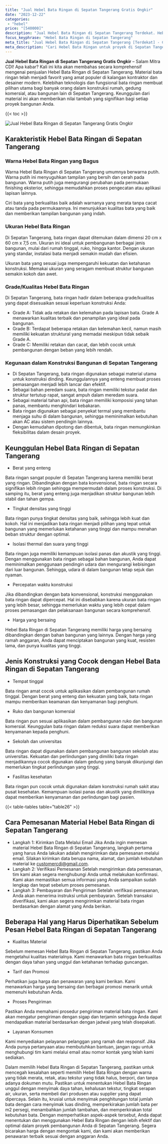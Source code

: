 ```yaml
---
title: "Jual Hebel Bata Ringan di Sepatan Tangerang Gratis Ongkir"
date: "2023-12-22"
categories:
 - "hebel"
price: "[540000]"
description: "Jual Hebel Bata Ringan di Sepatan Tangerang Terdekat. Hebel Bata Ringan ini sering digunakan dalam proyek pembangunan sebagai material dinding yang kuat dan awet. Hubungi kami untuk informasi lebih lanjut."
focus_keyphrase: "Hebel Bata Ringan di Sepatan Tangerang"
meta_title: "Jual Hebel Bata Ringan di Sepatan Tangerang [Terdekat] - CDI"
meta_description: "Cari Hebel Bata Ringan untuk proyek di Sepatan Tangerang? Kami menawarkan Hebel Bata Ringan berkualitas untuk material dinding. Dapatkan penawaran terbaik sekarang."
---
```


**Jual Hebel Bata Ringan di Sepatan Tangerang Gratis Ongkir** – Salam Mitra CDI! Apa kabar? Kali ini kita akan membahas secara komprehensif mengenai penjualan Hebel Bata Ringan di Sepatan Tangerang. Material bata ringan telah menjadi favorit yang amat populer di kalangan kontraktor dan desainer modern. Kelebihan teknologis dan fungsional bata ringan membuat pilihan utama bagi banyak orang dalam konstruksi rumah, gedung komersial, atau bangunan lain di Sepatan Tangerang. Keunggulan dari material ini akan memberikan nilai tambah yang signifikan bagi setiap proyek bangunan Anda.

{{< toc >}}

![Jual Hebel Bata Ringan di Sepatan Tangerang Gratis Ongkir](/images/hebel/hebel-bataringan-23.jpg)

## Karakteristik Hebel Bata Ringan di Sepatan Tangerang

### Warna Hebel Bata Ringan yang Bagus

Warna Hebel Bata Ringan di Sepatan Tangerang umumnya berwarna putih. Warna putih ini menyuguhkan tampilan yang bersih dan cerah pada bangunan. Warna putih juga mengurangi perubahan pada permukaan finishing eksterior, sehingga memudahkan proses pengecatan atau aplikasi lapisan lainnya.

Ciri bata yang berkualitas baik adalah warnanya yang merata tanpa cacat atau tanda pada permukaannya. Ini menunjukkan kualitas bata yang baik dan memberikan tampilan bangunan yang indah.

### Ukuran Hebel Bata Ringan

Di Sepatan Tangerang, bata ringan dapat ditemukan dalam dimensi 20 cm x 60 cm x 7,5 cm. Ukuran ini ideal untuk pembangunan berbagai jenis bangunan, mulai dari rumah tinggal, ruko, hingga kantor. Dengan ukuran yang standar, instalasi bata menjadi semakin mudah dan efisien.

Ukuran bata yang sesuai juga mempengaruhi kekuatan dan ketahanan konstruksi. Memakai ukuran yang seragam membuat struktur bangunan semakin kokoh dan awet.

### Grade/Kualitas Hebel Bata Ringan

Di Sepatan Tangerang, bata ringan hadir dalam beberapa grade/kualitas yang dapat disesuaikan sesuai keperluan konstruksi Anda:

*   Grade A: Tidak ada retakan dan kelemahan pada lapisan bata. Grade A menawarkan kualitas terbaik dan penampilan yang ideal pada bangunan.
*   Grade B: Terdapat beberapa retakan dan kelemahan kecil, namun masih memiliki kekuatan struktural yang memadai meskipun tidak sebaik Grade A.
*   Grade C: Memiliki retakan dan cacat, dan lebih cocok untuk pembangunan dengan beban yang lebih rendah.

### Kegunaan dalam Konstruksi Bangunan di Sepatan Tangerang

*   Di Sepatan Tangerang, bata ringan digunakan sebagai material utama untuk konstruksi dinding. Keunggulannya yang enteng membuat proses pemasangan menjadi lebih lancar dan efektif.
*   Sebagai bahan peredam suara, bata ringan memiliki tekstur padat dan struktur tertutup rapat, sangat ampuh dalam meredam suara.
*   Sebagai material tahan api, bata ringan memiliki komposisi yang tahan panas, membantu menghindari kebakaran.
*   Bata ringan digunakan sebagai penyekat termal yang membantu menjaga suhu di dalam bangunan, sehingga meminimalkan kebutuhan akan AC atau sistem pendingin lainnya.
*   Dengan kemudahan dipotong dan dibentuk, bata ringan memungkinkan fleksibilitas dalam desain proyek.

## Keunggulan Hebel Bata Ringan di Sepatan Tangerang

*   Berat yang enteng

Bata ringan sangat populer di Sepatan Tangerang karena memiliki berat yang ringan. Dibandingkan dengan bata konvensional, bata ringan secara signifikan lebih ringan sehingga mempermudah dalam proses konstruksi. Di samping itu, berat yang enteng juga menjadikan struktur bangunan lebih stabil dan tahan gempa.
*   Tingkat densitas yang tinggi

Bata ringan punya tingkat densitas yang baik, sehingga lebih kuat dan kokoh. Hal ini menjadikan bata ringan menjadi pilihan yang tepat untuk bangunan yang memerlukan ketahanan yang tinggi dan mampu menahan beban struktur dengan optimal.
*   Isolasi thermal dan suara yang tinggi

Bata ringan juga memiliki kemampuan isolasi panas dan akustik yang tinggi. Dengan menggunakan bata ringan sebagai bahan bangunan, Anda dapat meminimalkan penggunaan pendingin udara dan mengurangi kebisingan dari luar bangunan. Sehingga, udara di dalam bangunan tetap sejuk dan nyaman.
*   Percepatan waktu konstruksi

Jika dibandingkan dengan bata konvensional, konstruksi menggunakan bata ringan dapat dipercepat. Hal ini disebabkan karena ukuran bata ringan yang lebih besar, sehingga memerlukan waktu yang lebih cepat dalam proses pemasangan dan pelaksanaan bangunan secara komprehensif.
*   Harga yang bersaing

Hebel Bata Ringan di Sepatan Tangerang memiliki harga yang bersaing dibandingkan dengan bahan bangunan yang lainnya. Dengan harga yang ramah anggaran, Anda dapat menciptakan bangunan yang kuat, resisten lama, dan punya kualitas yang tinggi.

## Jenis Konstruksi yang Cocok dengan Hebel Bata Ringan di Sepatan Tangerang

*   Tempat tinggal

Bata ringan amat cocok untuk aplikasikan dalam pembangunan rumah tinggal. Dengan berat yang enteng dan kekuatan yang baik, bata ringan mampu memberikan keamanan dan kenyamanan bagi penghuni.
*   Ruko dan bangunan komersial

Bata ringan pun sesuai aplikasikan dalam pembangunan ruko dan bangunan komersial. Keunggulan bata ringan dalam reduksi suara dapat memberikan kenyamanan kepada penghuni.
*   Sekolah dan universitas

Bata ringan dapat digunakan dalam pembangunan bangunan sekolah atau universitas. Kekuatan dan perlindungan yang dimiliki bata ringan menjadikannya cocok digunakan dalam gedung yang banyak dikunjungi dan memerlukan tingkat perlindungan yang tinggi.
*   Fasilitas kesehatan

Bata ringan pun cocok untuk digunakan dalam konstruksi rumah sakit atau pusat kesehatan. Kemampuan isolasi panas dan akustik yang dimilikinya dapat memberikan kenyamanan dan perlindungan bagi pasien.

{{< table-tables table="table26" >}}

## Cara Pemesanan Material Hebel Bata Ringan di Sepatan Tangerang

*   Langkah 1: Kirimkan Data Melalui Email
Jika Anda ingin memesan material Hebel Bata Ringan di Sepatan Tangerang, langkah pertama yang harus Anda lakukan adalah mengirimkan data pemesanan melalui email. Silakan kirimkan data berupa nama, alamat, dan jumlah kebutuhan material ke customercdi@gmail.com.
*   Langkah 2: Verifikasi Pemesanan
Setelah mengirimkan data pemesanan, tim kami akan segera menghubungi Anda untuk melakukan konfirmasi. Kami akan memastikan semua informasi yang Anda sampaikan sudah lengkap dan tepat sebelum proses pemesanan.
*   Langkah 3: Pembayaran dan Pengiriman
Setelah verifikasi pemesanan, Anda akan menerima instruksi untuk pembayaran. Setelah transaksi diverifikasi, kami akan segera mengirimkan material bata ringan berdasarkan dengan alamat yang Anda berikan.

## Beberapa Hal yang Harus Diperhatikan Sebelum Pesan Hebel Bata Ringan di Sepatan Tangerang

*   Kualitas Material

Sebelum memesan Hebel Bata Ringan di Sepatan Tangerang, pastikan Anda mengetahui kualitas materialnya. Kami menawarkan bata ringan berkualitas dengan daya tahan yang unggul dan ketahanan terhadap guncangan.
*   Tarif dan Promosi

Perhatikan juga harga dan penawaran yang kami berikan. Kami menawarkan harga yang bersaing dan berbagai promosi menarik untuk memenuhi kebutuhan Anda.
*   Proses Pengiriman

Pastikan Anda memahami prosedur pengiriman material bata ringan. Kami akan mengatur pengiriman dengan sigap dan terjamin sehingga Anda dapat mendapatkan material berdasarkan dengan jadwal yang telah disepakati.
*   Layanan Konsumen

Kami menyediakan pelayanan pelanggan yang ramah dan responsif. Jika Anda punya pertanyaan atau membutuhkan bantuan, jangan ragu untuk menghubungi tim kami melalui email atau nomor kontak yang telah kami sediakan.

Dalam memilih Hebel Bata Ringan di Sepatan Tangerang, pastikan untuk mencegah kesalahan seperti memilih Hebel Bata Ringan dengan warna yang tidak merata, retak, atau tekstur yang tidak halus, berpori, dan tanpa adanya dokumen mutu. Pastikan untuk menentukan Hebel Bata Ringan unggul dengan menyimak daya tahan, kehalusan tekstur, tingkat serapan air, ukuran, serta membeli dari produsen atau supplier yang dapat dipercaya. Selain itu, krusial untuk menyimak penghitungan total jumlah bata dengan cara menyimak luas dinding, memperkirakan jumlah bata per m2 persegi, menambahkan jumlah tambahan, dan memperkirakan total kebutuhan bata. Dengan memperhatikan aspek-aspek tersebut, Anda dapat menentukan dan menggunakan Hebel Bata Ringan dengan lebih efektif dan optimal dalam proyek pembangunan Anda di Sepatan Tangerang. Segera bicarakan harga dengan mengontak kami, dan kami akan memberikan penawaran terbaik sesuai dengan anggaran Anda.